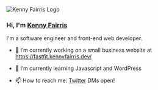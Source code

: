 ![Kenny Fairris Logo](https://pbs.twimg.com/profile_banners/14788391/1611267755/1500x500)

### Hi, I'm [Kenny Fairris](http://kennyfairris.dev/)

I'm a software engineer and front-end web developer.

<!--
**kfairris/kfairris** is a ✨ _special_ ✨ repository because its `README.md` (this file) appears on your GitHub profile.

Here are some ideas to get you started:

- 🔭 I’m currently working on ...
- 🌱 I’m currently learning ...
- 👯 I’m looking to collaborate on ...
- 🤔 I’m looking for help with ...
- 💬 Ask me about ...
- 📫 How to reach me: ...
- 😄 Pronouns: ...
- ⚡ Fun fact: ...
-->

- 🔭 I’m currently working on a small business website at https://fastfit.kennyfairris.dev/

- 🌱 I’m currently learning Javascript and WordPress

- 📫 How to reach me: [Twitter](https://twitter.com/kfairris) DMs open! 
